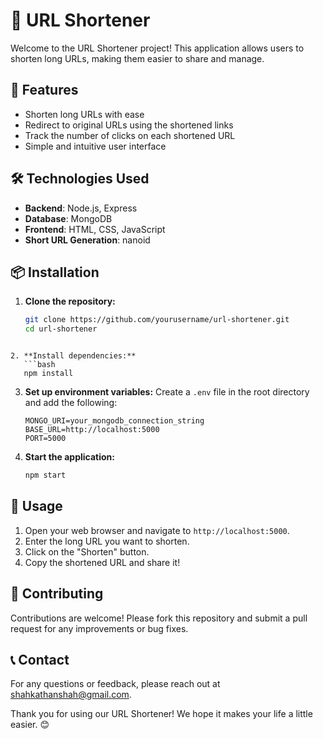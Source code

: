 # 🔗 URL Shortener

Welcome to the URL Shortener project! This application allows users to shorten long URLs, making them easier to share and manage.

## 🚀 Features

- Shorten long URLs with ease
- Redirect to original URLs using the shortened links
- Track the number of clicks on each shortened URL
- Simple and intuitive user interface

## 🛠️ Technologies Used

- **Backend**: Node.js, Express
- **Database**: MongoDB
- **Frontend**: HTML, CSS, JavaScript
- **Short URL Generation**: nanoid

## 📦 Installation

1. **Clone the repository:**
   ```bash
   git clone https://github.com/yourusername/url-shortener.git
   cd url-shortener
```

2. **Install dependencies:**
   ```bash
   npm install
   ```

3. **Set up environment variables:**
   Create a `.env` file in the root directory and add the following:
   ```env
   MONGO_URI=your_mongodb_connection_string
   BASE_URL=http://localhost:5000
   PORT=5000
   ```

4. **Start the application:**
   ```bash
   npm start
   ```

## 📝 Usage

1. Open your web browser and navigate to `http://localhost:5000`.
2. Enter the long URL you want to shorten.
3. Click on the "Shorten" button.
4. Copy the shortened URL and share it!

## 🤝 Contributing

Contributions are welcome! Please fork this repository and submit a pull request for any improvements or bug fixes.

## 📞 Contact

For any questions or feedback, please reach out at [shahkathanshah@gmail.com](mailto:shahkathanshah@gmail.com).


Thank you for using our URL Shortener! We hope it makes your life a little easier. 😊